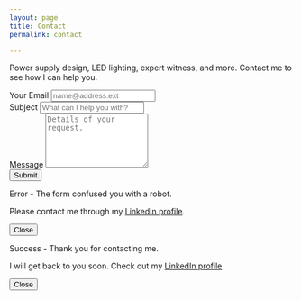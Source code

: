 ```yaml
---
layout: page
title: Contact
permalink: contact

---
```

<script src="https://www.google.com/recaptcha/enterprise.js?render=6Lei8nAkAAAAABwUbDWJpapl8dXb4OL9cYvE3qKd"></script>
<script>
    function formSubmit(e) {
        e.preventDefault();
        grecaptcha.enterprise.ready(async () => {
            const token = await grecaptcha.enterprise.execute('6Lei8nAkAAAAABwUbDWJpapl8dXb4OL9cYvE3qKd', {action: 'submit'});
            fetch('https://recaptchaenterprise.googleapis.com/v1/projects/reliabulb-1676161638722/assessments?key=AIzaSyDWC5lkvsrPkR43KyH-axzQkT3SeA_SBKI', {
                method: 'POST',
                headers: {
                    'Accept': 'application/json',
                    'Content-Type': 'application/json'
                },
                body: JSON.stringify(
                    {
                        "event": 
                            {
                                "token": token,
                                "siteKey": "6Lei8nAkAAAAABwUbDWJpapl8dXb4OL9cYvE3qKd",
                                "expectedAction": 'submit'
                            }
                    })
            })
            .then(response => response.json())
            .then(response => {
                if (response.riskAnalysis.score > 0.5){
                    document.getElementById("contact_form").submit();
                    document.getElementById("contact_form").reset(); 
                    toggleModal("success_modal");
                } else{
                    toggleModal("failure_modal");
                    return false;
                }
            });
        });
    }
    function toggleModal(modalID){
        document.getElementById(modalID).classList.toggle("hidden");
        document.getElementById(modalID + "-backdrop").classList.toggle("hidden");
        document.getElementById(modalID).classList.toggle("flex");
        document.getElementById(modalID + "-backdrop").classList.toggle("flex");
    }
    document.addEventListener("DOMContentLoaded", function(){
        const params = new Proxy(new URLSearchParams(window.location.search), {
            get: (searchParams, prop) => searchParams.get(prop),
        });
        document.getElementById("subject").value = params.subject;
    });
</script>

<div class="font-sans mx-auto max-w-prose px-4 pt-4 prose prose-{{site.theme-color}}">
    <div class="g:py-16 px-4 mx-auto max-w-screen-md">
        <p class="mb-8 lg:mb-16 font-light text-center text-gray-600 sm:text-xl">
            Power supply design, LED lighting, expert witness, and more. Contact me to see how I can help you.
        </p>
        <form action="https://api.web3forms.com/submit" method="POST" id="contact_form" class="space-y-8" onsubmit="return formSubmit(event)" target="hiddenFrame">
            <input type="hidden" name="access_key" value="00f3e4c7-978e-4ccf-a8ca-5c3b9711cfb0">
            <input type="checkbox" name="botcheck" class="hidden" style="display: none;">
            <div>
                <label for="email" class="block mb-2 text-sm font-medium text-gray-600">Your Email</label>
                <input type="email" name="email" class="shadow-sm bg-yellow-200 border border-black text-gray-900 text-sm rounded-lg focus:ring-black block w-full p-2.5 placeholder-gray-500" placeholder="name@address.ext" required>
            </div>
            <div>
                <label for="subject" class="block mb-2 text-sm font-medium text-gray-600">Subject</label>
                <input type="subject" name="subject" id="subject" class="shadow-sm bg-yellow-200 border border-black text-gray-900 text-sm rounded-lg focus:ring-black block w-full p-2.5 placeholder-gray-500" placeholder="What can I help you with?" required>
            </div>
            <div class="sm:col-span-2">
                <label for="message" class="block mb-2 text-sm font-medium text-gray-600">Message</label>
                <textarea name="message" rows="6" class="block p-2.5 w-full text-sm text-gray-900 bg-yellow-200 rounded-lg shadow-sm border border-black focus:ring-black placeholder-gray-500" placeholder="Details of your request."></textarea>
            </div>
            <div class="flex flex-col items-center pb-16">
                <button type="submit" class="g-recaptcha py-3 px-5 text-md font-medium text-center text-gray-600 rounded-full border border-black transition-all duration-500 bg-gradient-to-tl from-yellow-200 via-white to-white bg-size-200 bg-pos-0 hover:bg-pos-100 focus:transition-none focus:border-gray-900">
                        Submit
                </button>
            </div>
        </form>
        <iframe name="hiddenFrame" width="0" height="0" border="0" style="display: none;"></iframe>
    </div>
</div>


<div class="hidden overflow-x-hidden overflow-y-auto fixed inset-0 z-50 outline-none focus:outline-none justify-center items-center" id="failure_modal">
  <div class="relative w-auto my-6 mx-auto max-w-3xl">
    <!--content-->
    <div class="px-8 pt-8 border-0 rounded-lg shadow-lg relative flex flex-col w-full bg-white outline-none focus:outline-none">
      <!--header-->
        <p class="text-3xl font-semibold text-center">
            Error - The form confused you with a robot.
        </p>
      <!--body-->
      <div class="relative p-6 flex-auto">
        <p class="text-md text-black max-w-prose text-center">
          Please contact me through my <a href="{{site.linkedin}}" target="_blank">LinkedIn profile</a>.
        </p>
      </div>
      <!--footer-->
      <div class="flex flex-col items-center py-8">
        <button class="g-recaptcha py-3 px-5 text-lg font-medium text-center text-black rounded-full border border-transparent transition-all duration-500 bg-gradient-to-tl from-yellow-200 via-white to-white bg-size-200 bg-pos-0 hover:bg-pos-100 focus:transition-none focus:border-gray-900" type="button" onclick="toggleModal('failure_modal')">
          Close
        </button>
      </div>
    </div>
  </div>
</div>
<div class="hidden opacity-25 fixed inset-0 z-40 bg-black" id="failure_modal-backdrop"></div>

<div class="hidden overflow-x-hidden overflow-y-auto fixed inset-0 z-50 outline-none focus:outline-none justify-center items-center" id="success_modal">
  <div class="relative w-auto my-6 mx-auto max-w-3xl">
    <!--content-->
    <div class="px-8 pt-8 border-0 rounded-lg shadow-lg relative flex flex-col w-full bg-white outline-none focus:outline-none">
      <!--header-->
        <p class="text-3xl font-semibold text-center">
            Success - Thank you for contacting me.
        </p>
      <!--body-->
      <div class="relative p-6 flex-auto">
        <p class="text-md text-black max-w-prose text-center">
          I will get back to you soon. Check out my <a href="{{site.linkedin}}" target="_blank">LinkedIn profile</a>.
        </p>
      </div>
      <!--footer-->
      <div class="flex flex-col items-center py-8">
        <button class="g-recaptcha py-3 px-5 text-lg font-medium text-center text-black rounded-full border border-transparent transition-all duration-500 bg-gradient-to-tl from-yellow-200 via-white to-white bg-size-200 bg-pos-0 hover:bg-pos-100 focus:transition-none focus:border-gray-900" type="button" onclick="toggleModal('success_modal')">
          Close
        </button>
      </div>
    </div>
  </div>
</div>
<div class="hidden opacity-25 fixed inset-0 z-40 bg-black" id="success_modal-backdrop"></div>